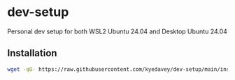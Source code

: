 # dev-setup

Personal dev setup for both WSL2 Ubuntu 24.04 and Desktop Ubuntu 24.04

## Installation

```bash
wget -qO- https://raw.githubusercontent.com/kyedavey/dev-setup/main/install.sh | /bin/bash
```
